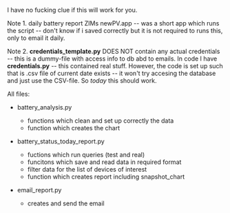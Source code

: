 I have no fucking clue if this will work for you.

Note 1. daily battery report ZIMs newPV.app -- was a short app which runs the script -- don't know if i saved correctly but it is not required to runs this, only to email it daily.

Note 2. **credentials_template.py** DOES NOT contain any actual credentials -- this is a dummy-file with access info to db abd to emails. In code I have **credentials.py** -- this contained real stuff.
  However, the code is set up such that is .csv file of current date exists -- it won't try accesing the database and just use the CSV-file. So _today_ this should work.

All files:

* battery_analysis.py
  * functions which clean and set up correctly the data
  * function which creates the chart
  
* battery_status_today_report.py
  * fuctions which run queries (test and real)
  * funcitons which save and read data in required format
  * filter data for the list of devices of interest
  * function which creates report including snapshot_chart
 
* email_report.py
  * creates and send the email
